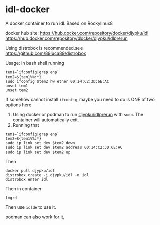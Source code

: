 # idl-docker
A docker container to run idl. Based on Rockylinux8

docker hub site:
https://hub.docker.com/repository/docker/djypku/idl
https://hub.docker.com/repository/docker/djypku/idlprerun

Using distrobox is recommended.see
https://github.com/89luca89/distrobox


Usage:
In bash shell running

```
tem1=`ifconfig|grep enp`
tem2=${tem1%%:*}
sudo ifconfig $tem2 hw ether 00:14:C2:3D:6E:AC
unset tem1
unset tem2
```
If somehow cannot install `ifconfig`,maybe you need to do is ONE of two options here
1. Using docker or podman to run [djypku/idlprerun](https://hub.docker.com/repository/docker/djypku/idlprerun) with `sudo`. The container will automatically exit.
2. Running that
```
tem1=`ifconfig|grep enp`
tem2=${tem1%%:*}
sudo ip link set dev $tem2 down
sudo ip link set dev $tem2 address 00:14:C2:3D:6E:AC
sudo ip link set dev $tem2 up
```
Then
```
docker pull djypku/idl
distrobox create -i djypku/idl -n idl
distrobox enter idl
```
Then in container
```
lmgrd
```
Then use `idlde` to use it.


podman can also work for it,

